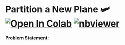 # Partition a New Plane 🛩️ <a href="https://colab.research.google.com/github/Pegah-Ardehkhani/Optimization-Problems-and-Solutions/blob/main/3.%20Partition%20a%20New%20Plane/Partition%20a%20New%20Plane.ipynb" target="_parent\"><img src="https://colab.research.google.com/assets/colab-badge.svg" alt="Open In Colab"/></a> [![nbviewer](https://img.shields.io/badge/render-nbviewer-orange.svg)](https://nbviewer.org/github/Pegah-Ardehkhani/Optimization-Problems-and-Solutions/blob/main/3.%20Partition%20a%20New%20Plane/Partition%20a%20New%20Plane.ipynb?flush_cache=false)

**Problem Statement:**

